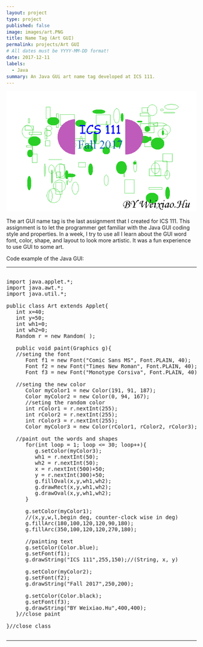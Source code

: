 ```yaml
---
layout: project
type: project
published: false
image: images/art.PNG
title: Name Tag (Art GUI)
permalink: projects/Art GUI
# All dates must be YYYY-MM-DD format!
date: 2017-12-11
labels:
  - Java
summary: An Java GUi art name tag developed at ICS 111.
---
```


<img class="ui medium right floated rounded image" src="../images/art.PNG">

The art GUI name tag is the last assignment that I created for ICS 111. This assignment is to let the programmer get familiar with the Java GUI coding style and properties. In a week, I try to use all I learn about the GUI word font, color, shape, and layout to look more artistic. It was a fun experience to use GUI to some art.

Code example of the Java GUI:  

<hr>

<pre>

import java.applet.*;
import java.awt.*;
import java.util.*;

public class Art extends Applet{
   int x=40;
   int y=50;
   int wh1=0;
   int wh2=0;
   Random r = new Random( );
   
   public void paint(Graphics g){
   //seting the font
      Font f1 = new Font("Comic Sans MS", Font.PLAIN, 40);
      Font f2 = new Font("Times New Roman", Font.PLAIN, 40);
      Font f3 = new Font("Monotype Corsiva", Font.PLAIN, 40);
   
   //seting the new color
      Color myColor1 = new Color(191, 91, 187);
      Color myColor2 = new Color(0, 94, 167);
      //seting the random color
      int rColor1 = r.nextInt(255);
      int rColor2 = r.nextInt(255);
      int rColor3 = r.nextInt(255);
      Color myColor3 = new Color(rColor1, rColor2, rColor3);
      
   //paint out the words and shapes
      for(int loop = 1; loop <= 30; loop++){
         g.setColor(myColor3);
         wh1 = r.nextInt(50);
         wh2 = r.nextInt(50);
         x = r.nextInt(500)+50;
         y = r.nextInt(300)+50;
         g.fillOval(x,y,wh1,wh2);
         g.drawRect(x,y,wh1,wh2);
         g.drawOval(x,y,wh1,wh2);
      }
      
      g.setColor(myColor1);
      //(x,y,w,l,begin deg, counter-clock wise in deg)
      g.fillArc(180,100,120,120,90,180);
      g.fillArc(350,100,120,120,270,180);
      
      //painting text
      g.setColor(Color.blue);
      g.setFont(f1);
      g.drawString("ICS 111",255,150);//(String, x, y)
      
      g.setColor(myColor2);
      g.setFont(f2);
      g.drawString("Fall 2017",250,200);
      
      g.setColor(Color.black);
      g.setFont(f3);
      g.drawString("BY Weixiao.Hu",400,400);
   }//close paint
   
}//close class

</pre>

<hr>
